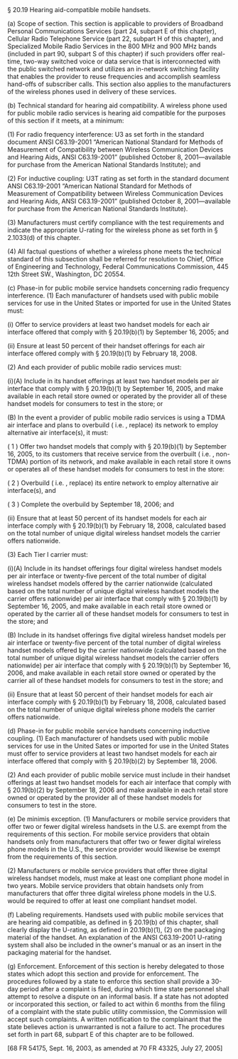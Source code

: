 <SECTION>
<SECTNO>§ 20.19</SECTNO>
<SUBJECT>Hearing aid-compatible mobile handsets.</SUBJECT>
<P>
(a)
<E T="03">Scope of section.</E>
This section is applicable to providers of Broadband Personal Communications Services (part 24, subpart E of this chapter), Cellular Radio Telephone Service (part 22, subpart H of this chapter), and Specialized Mobile Radio Services in the 800 MHz and 900 MHz bands (included in part 90, subpart S of this chapter) if such providers offer real-time, two-way switched voice or data service that is interconnected with the public switched network and utilizes an in-network switching facility that enables the provider to reuse frequencies and accomplish seamless hand-offs of subscriber calls. This section also applies to the manufacturers of the wireless phones used in delivery of these services.
</P>
<P>
(b)
<E T="03">Technical standard for hearing aid compatibility.</E>
A wireless phone used for public mobile radio services is hearing aid compatible for the purposes of this section if it meets, at a minimum:
</P>
<P>
(1) For radio frequency interference: U3 as set forth in the standard document ANSI C63.19-2001 “American National Standard for Methods of Measurement of Compatibility between Wireless Communication Devices and Hearing Aids, ANSI C63.19-2001” (published October 8, 2001—available for purchase from the American National Standards Institute); and
</P>
<P>
(2) For inductive coupling: U3T rating as set forth in the standard document ANSI C63.19-2001 “American National Standard for Methods of Measurement of Compatibility between Wireless Communication Devices and Hearing Aids, ANSI C63.19-2001” (published October 8, 2001—available for purchase from the American National Standards Institute).
</P>
<P>
(3) Manufacturers must certify compliance with the test requirements and indicate the appropriate U-rating for the wireless phone as set forth in § 2.1033(d) of this chapter.
</P>
<P>
(4) All factual questions of whether a wireless phone meets the technical standard of this subsection shall be referred for resolution to Chief, Office of Engineering and Technology, Federal Communications Commission, 445 12th Street SW., Washington, DC 20554.
</P>
<P>
(c)
<E T="03">
Phase-in for public mobile service handsets concerning radio frequency interference.
</E>
(1) Each manufacturer of handsets used with public mobile services for use in the United States or imported for use in the United States must:
</P>
<P>
(i) Offer to service providers at least two handset models for each air interface offered that comply with § 20.19(b)(1) by September 16, 2005; and
</P>
<P>
(ii) Ensure at least 50 percent of their handset offerings for each air interface offered comply with § 20.19(b)(1) by February 18, 2008.
</P>
<P>
(2) And each provider of public mobile radio services must:
</P>
<P>
(i)(A) Include in its handset offerings at least two handset models per air interface that comply with § 20.19(b)(1) by September 16, 2005, and make available in each retail store owned or operated by the provider all of these handset models for consumers to test in the store; or
</P>
<P>
(B) In the event a provider of public mobile radio services is using a TDMA air interface and plans to overbuild (
<E T="03">i.e.</E>
, replace) its network to employ alternative air interface(s), it must:
</P>
<P>
(
<E T="03">1</E>
) Offer two handset models that comply with § 20.19(b)(1) by September 16, 2005, to its customers that receive service from the overbuilt (
<E T="03">i.e.</E>
, non-TDMA) portion of its network, and make available in each retail store it owns or operates all of these handset models for consumers to test in the store:
<PRTPAGE P="21"/>
</P>
<P>
(
<E T="03">2</E>
) Overbuild (
<E T="03">i.e.</E>
, replace) its entire network to employ alternative air interface(s), and
</P>
<P>
(
<E T="03">3</E>
) Complete the overbuild by September 18, 2006; and
</P>
<P>
(ii) Ensure that at least 50 percent of its handset models for each air interface comply with § 20.19(b)(1) by February 18, 2008, calculated based on the total number of unique digital wireless handset models the carrier offers nationwide.
</P>
<P>(3) Each Tier I carrier must:</P>
<P>
(i)(A) Include in its handset offerings four digital wireless handset models per air interface or twenty-five percent of the total number of digital wireless handset models offered by the carrier nationwide (calculated based on the total number of unique digital wireless handset models the carrier offers nationwide) per air interface that comply with § 20.19(b)(1) by September 16, 2005, and make available in each retail store owned or operated by the carrier all of these handset models for consumers to test in the store; and
</P>
<P>
(B) Include in its handset offerings five digital wireless handset models per air interface or twenty-five percent of the total number of digital wireless handset models offered by the carrier nationwide (calculated based on the total number of unique digital wireless handset models the carrier offers nationwide) per air interface that comply with § 20.19(b)(1) by September 16, 2006, and make available in each retail store owned or operated by the carrier all of these handset models for consumers to test in the store; and
</P>
<P>
(ii) Ensure that at least 50 percent of their handset models for each air interface comply with § 20.19(b)(1) by February 18, 2008, calculated based on the total number of unique digital wireless phone models the carrier offers nationwide.
</P>
<P>
(d)
<E T="03">
Phase-in for public mobile service handsets concerning inductive coupling.
</E>
(1) Each manufacturer of handsets used with public mobile services for use in the United Sates or imported for use in the United States must offer to service providers at least two handset models for each air interface offered that comply with § 20.19(b)(2) by September 18, 2006.
</P>
<P>
(2) And each provider of public mobile service must include in their handset offerings at least two handset models for each air interface that comply with § 20.19(b)(2) by September 18, 2006 and make available in each retail store owned or operated by the provider all of these handset models for consumers to test in the store.
</P>
<P>
(e)
<E T="03">De minimis exception.</E>
(1) Manufacturers or mobile service providers that offer two or fewer digital wireless handsets in the U.S. are exempt from the requirements of this section. For mobile service providers that obtain handsets only from manufacturers that offer two or fewer digital wireless phone models in the U.S., the service provider would likewise be exempt from the requirements of this section.
</P>
<P>
(2) Manufacturers or mobile service providers that offer three digital wireless handset models, must make at least one compliant phone model in two years. Mobile service providers that obtain handsets only from manufacturers that offer three digital wireless phone models in the U.S. would be required to offer at least one compliant handset model.
</P>
<P>
(f)
<E T="03">Labeling requirements.</E>
Handsets used with public mobile services that are hearing aid compatible, as defined in § 20.19(b) of this chapter, shall clearly display the U-rating, as defined in 20.19(b)(1), (2) on the packaging material of the handset. An explanation of the ANSI C63.19-2001 U-rating system shall also be included in the owner's manual or as an insert in the packaging material for the handset.
</P>
<P>
(g)
<E T="03">Enforcement.</E>
Enforcement of this section is hereby delegated to those states which adopt this section and provide for enforcement. The procedures followed by a state to enforce this section shall provide a 30-day period after a complaint is filed, during which time state personnel shall attempt to resolve a dispute on an informal basis. If a state has not adopted or incorporated this section, or failed to act within 6 months from the filing of a complaint with the state public utility commission, the Commission will accept such complaints. A written notification to the complainant that the state believes action is unwarranted is not a failure to act. The procedures set
<PRTPAGE P="22"/>
forth in part 68, subpart E of this chapter are to be followed.
</P>
<CITA>
[68 FR 54175, Sept. 16, 2003, as amended at 70 FR 43325, July 27, 2005]
</CITA>
</SECTION>
<SECTION>

